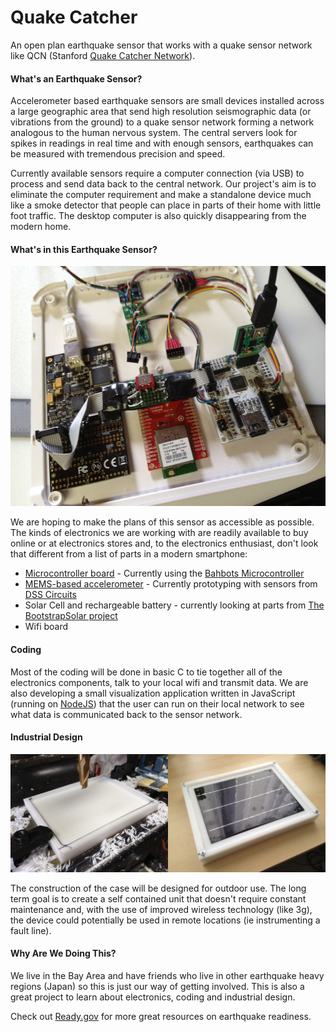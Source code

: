 Quake Catcher
=============

An open plan earthquake sensor that works with a quake sensor network like QCN (Stanford [Quake Catcher Network](http://qcn.stanford.edu/)).

#### What's an Earthquake Sensor? ####

Accelerometer based earthquake sensors are small devices installed across a large geographic area that send high resolution seismographic data (or vibrations from the ground) to a quake sensor network forming a network analogous to the human nervous system. The central servers look for spikes in readings in real time and with enough sensors, earthquakes can be measured with tremendous precision and speed. 

Currently available sensors require a computer connection (via USB) to process and send data back to the central network. Our project's aim is to eliminate the computer requirement and make a standalone device much like a smoke detector that people can place in parts of their home with little foot traffic. The desktop computer is also quickly disappearing from the modern home.

#### What's in this Earthquake Sensor? ####

<a href="https://github.com/gentijo/QuakeCatcher/blob/master/pics/sensors_02.jpg?raw=true"><img src="https://github.com/gentijo/QuakeCatcher/blob/master/pics/sensors_02.jpg?raw=true" width="512" height="384" alt="Sensor Components"></a>

We are hoping to make the plans of this sensor as accessible as possible. The kinds of electronics we are working with are readily available to buy online or at electronics stores and, to the electronics enthusiast, don't look that different from a list of parts in a modern smartphone:

 - [Microcontroller board](http://en.wikipedia.org/wiki/Microcontroller) - Currently using the [Bahbots Microcontroller](http://bahbots.com/)
 - [MEMS-based accelerometer](http://en.wikipedia.org/wiki/Accelerometer) - Currently prototyping with sensors from [DSS Circuits](http://dsscircuits.com/)
 - Solar Cell and rechargeable battery - currently looking at parts from [The BootstrapSolar project](http://www.bootstrapsolar.com/)
 - Wifi board

#### Coding ####

Most of the coding will be done in basic C to tie together all of the electronics components, talk to your local wifi and transmit data. We are also developing a small visualization application written in JavaScript (running on [NodeJS](https://github.com/joyent/node)) that the user can run on their local network to see what data is communicated back to the sensor network.

#### Industrial Design ####

<a href="https://github.com/gentijo/QuakeCatcher/blob/master/pics/milled_case_01.jpg?raw=true"><img src="https://github.com/gentijo/QuakeCatcher/blob/master/pics/milled_case_01.jpg?raw=true" width="50%"></a><a href="https://github.com/gentijo/QuakeCatcher/blob/master/pics/milled_case_02.jpg?raw=true"><img src="https://github.com/gentijo/QuakeCatcher/blob/master/pics/milled_case_02.jpg?raw=true" width="50%"></a>

The construction of the case will be designed for outdoor use. The long term goal is to create a self contained unit that doesn't require constant maintenance and, with the use of improved wireless technology (like 3g), the device could potentially be used in remote locations (ie instrumenting a fault line).

#### Why Are We Doing This? ####

We live in the Bay Area and have friends who live in other earthquake heavy regions (Japan) so this is just our way of getting involved. This is also a great project to learn about electronics, coding and industrial design.

Check out [Ready.gov](http://www.ready.gov/earthquakes) for more great resources on earthquake readiness.